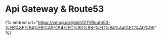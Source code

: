# Api Gateway & Route53

{% embed url="https://velog.io/@bkh1211/Route53-%EB%8F%84%EB%A9%94%EC%9D%B8-%EC%84%A4%EC%A0%95" %}

